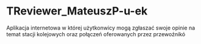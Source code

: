 # TReviewer_MateuszP-u-ek
Aplikacja internetowa w której użytkonwicy mogą zgłaszać swoje opinie na temat stacji kolejowych oraz połączeń oferowanych przez przewoźnikó
